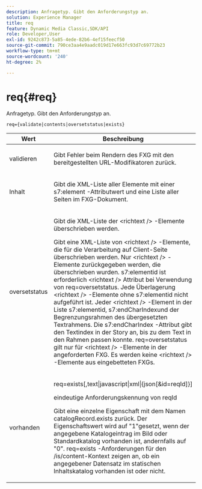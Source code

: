 ```yaml
---
description: Anfragetyp. Gibt den Anforderungstyp an.
solution: Experience Manager
title: req
feature: Dynamic Media Classic,SDK/API
role: Developer,User
exl-id: 9242c873-5a85-4ede-82b6-4ef15feecf50
source-git-commit: 790ce3aa4e9aadc019d17e663fc93d7c69772b23
workflow-type: tm+mt
source-wordcount: '240'
ht-degree: 2%

---
```


# req{#req}

Anfragetyp. Gibt den Anforderungstyp an.

`req={validate|contents|oversetstatus|exists}`

<table id="table_F39239E5244746DB9F253BB0D5E85D54"> 
 <thead> 
  <tr> 
   <th colname="col1" class="entry"> Wert </th> 
   <th colname="col2" class="entry"> Beschreibung </th> 
  </tr> 
 </thead>
 <tbody> 
  <tr> 
   <td colname="col1"> <p> <span class="codeph"> validieren</span> </p> </td> 
   <td colname="col2"> <p> Gibt Fehler beim Rendern des FXG mit den bereitgestellten URL-Modifikatoren zurück. </p> </td> 
  </tr> 
  <tr> 
   <td colname="col1"> <p> <span class="codeph"> Inhalt</span> </p> </td> 
   <td colname="col2"> <p> Gibt die XML-Liste aller Elemente mit einer <span class="codeph"> s7:element</span> -Attributwert und eine Liste aller Seiten im FXG-Dokument. </p> </td> 
  </tr> 
  <tr> 
   <td colname="col1"> <p> <span class="codeph"> oversetstatus</span> </p> </td> 
   <td colname="col2"> <p>Gibt die XML-Liste der <span class="codeph"> &lt;richtext /&gt;</span> -Elemente überschrieben werden. </p> <p>Gibt eine XML-Liste von <span class="+ topic/ph pr-d/codeph codeph"> &lt;richtext /&gt;</span> -Elemente, die für die Verarbeitung auf Client-Seite überschrieben werden. Nur <span class="+ topic/ph pr-d/codeph codeph"> &lt;richtext /&gt;</span> -Elemente zurückgegeben werden, die überschrieben wurden. <span class="+ topic/ph pr-d/codeph codeph"> s7:elementid</span> ist erforderlich <span class="+ topic/ph pr-d/codeph codeph"> &lt;richtext /&gt;</span> Attribut bei Verwendung von <span class="+ topic/ph pr-d/codeph codeph"> req=oversetstatus</span>. Jede Überlagerung <span class="+ topic/ph pr-d/codeph codeph"> &lt;richtext /&gt;</span> -Elemente ohne <span class="+ topic/ph pr-d/codeph codeph"> s7:elementid</span> nicht aufgeführt ist. Jeder <span class="+ topic/ph pr-d/codeph codeph"> &lt;richtext /&gt;</span> -Element in der Liste <span class="+ topic/ph pr-d/codeph codeph"> s7:elementid</span>, <span class="+ topic/ph pr-d/codeph codeph"> s7:endCharIndex</span>und der Begrenzungsrahmen des übergesetzten Textrahmens. Die <span class="+ topic/ph pr-d/codeph codeph"> s7:endCharIndex</span> -Attribut gibt den Textindex in der Story an, bis zu dem Text in den Rahmen passen konnte. <span class="+ topic/ph pr-d/codeph codeph"> req=oversetstatus</span> gilt nur für <span class="+ topic/ph pr-d/codeph codeph"> &lt;richtext /&gt;</span> -Elemente in der angeforderten FXG. Es werden keine <span class="+ topic/ph pr-d/codeph codeph"> &lt;richtext /&gt;</span> -Elemente aus eingebetteten FXGs. </p> </td> 
  </tr> 
  <tr> 
   <td colname="col1"> <p> <span class="codeph"> vorhanden</span> </p> </td> 
   <td colname="col2"> <p> <span class="codeph"> req=exists[,text|javascript|xml|{json[&amp;id=reqId]}]</span> </p> <p>eindeutige Anforderungskennung von reqId </p> <p>Gibt eine einzelne Eigenschaft mit dem Namen catalogRecord.exists zurück. Der Eigenschaftswert wird auf "1"gesetzt, wenn der angegebene Katalogeintrag im Bild oder Standardkatalog vorhanden ist, andernfalls auf "0". req=exists -Anforderungen für den /is/content-Kontext zeigen an, ob ein angegebener Datensatz im statischen Inhaltskatalog vorhanden ist oder nicht. </p> </td> 
  </tr> 
 </tbody> 
</table>
